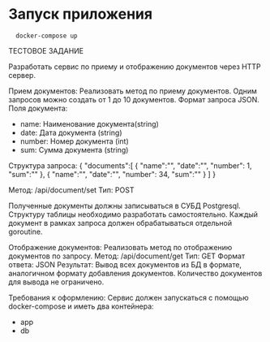 # Запуск приложения
      docker-compose up

ТЕСТОВОЕ ЗАДАНИЕ

Разработать сервис по приему и отображению документов через HTTP сервер.

Прием документов:
Реализовать метод по приему документов. Одним запросов можно создать от 1 до 10 документов.
Формат запроса JSON.
Поля документа:
- name: Наименование документа(string)
- date: Дата документа (string)
- number: Номер документа (int)
- sum: Сумма документа (string)

Структура запроса:
{
   "documents":[
      {
         "name":"",
         "date":"",
         "number": 1,
         "sum":""
      },
      {
         "name":"",
         "date":"",
         "number": 34,
         "sum":""
      }
   ]
}

Метод: /api/document/set
Тип: POST

Полученные документы должны записываться в СУБД Postgresql. Структуру таблицы необходимо разработать самостоятельно.
Каждый документ в рамках запроса должен обрабатываться отдельной goroutine.

Отображение документов:
Реализовать метод по отображению документов по запросу.
Метод: /api/document/get
Тип: GET
Формат ответа: JSON
Результат: Вывод всех документов из БД в формате, аналогичном формату добавления документов.
Количество документов для вывода не ограничено.


Требования к оформлению:
Сервис должен запускаться с помощью docker-compose и иметь два контейнера:
- app
- db
